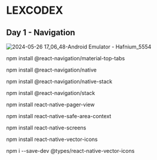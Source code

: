 # LEXCODEX

## Day 1 - Navigation

![2024-05-26 17_06_48-Android Emulator - Hafnium_5554](https://github.com/AIPitton/lexcodex/assets/66978272/d259678f-8645-41aa-adda-e15e07d308fb)

npm install @react-navigation/material-top-tabs

npm install @react-navigation/native

npm install @react-navigation/native-stack

npm install @react-navigation/stack

npm install react-native-pager-view

npm install react-native-safe-area-context

npm install react-native-screens

npm install react-native-vector-icons

npm i --save-dev @types/react-native-vector-icons
